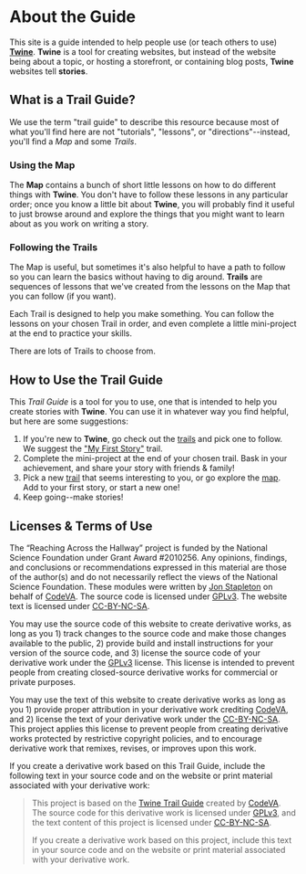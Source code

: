 <script>
    import {base} from '$app/paths'
</script>


<div class='container'>
<div class='section'>

# About the Guide

This site is a guide intended to help people use (or teach others to use) [**Twine**](#). **Twine** is a tool for creating websites, but instead of the website being about a topic, or hosting a storefront, or containing blog posts, **Twine** websites tell **stories**.

</div>
<div class='section'>

## What is a Trail Guide?

We use the term "trail guide" to describe this resource because most of what you'll find here are not "tutorials", "lessons", or "directions"--instead, you'll find a *Map* and some *Trails*.

### Using the Map

The **Map** contains a bunch of short little lessons on how to do different things with **Twine**. You don't have to follow these lessons in any particular order; once you know a little bit about **Twine**, you will probably find it useful to just browse around and explore the things that you might want to learn about as you work on writing a story.

### Following the Trails

The Map is useful, but sometimes it's also helpful to have a path to follow so you can learn the basics without having to dig around. **Trails** are sequences of lessons that we've created from the lessons on the Map that you can follow (if you want). 

Each Trail is designed to help you make something. You can follow the lessons on your chosen Trail in order, and even complete a little mini-project at the end to practice your skills.

There are lots of Trails to choose from.

</div>
<div class='section'>

## How to Use the Trail Guide

This *Trail Guide* is a tool for you to use, one that is intended to help you create stories with **Twine**. You can use it in whatever way you find helpful, but here are some suggestions:

1. If you're new to **Twine**, go check out the [trails]({base}/trails) and pick one to follow. We suggest the ["My First Story"](#) trail.
2. Complete the mini-project at the end of your chosen trail. Bask in your achievement, and share your story with friends & family!
3. Pick a new [trail]({base}/trails) that seems interesting to you, or go explore the [map]({base}/map). Add to your first story, or start a new one!
4. Keep going--make stories!

</div>
<div class='section'>

## Licenses & Terms of Use

The “Reaching Across the Hallway” project is funded by the National Science Foundation under Grant Award #2010256. Any opinions, findings, and conclusions or recommendations expressed in this material are those of the author(s) and do not necessarily reflect the views of the National Science Foundation. These modules were written by [Jon Stapleton](https://jonstapleton.github.io/) on behalf of [CodeVA](https://www.codevirginia.org/). The source code is licensed under [GPLv3](https://www.gnu.org/licenses/gpl-3.0.en.html). The website text is licensed under [CC-BY-NC-SA](http://creativecommons.org/licenses/by-nc-sa/4.0/).

You may use the source code of this website to create derivative works, as long as you 1) track changes to the source code and make those changes available to the public, 2) provide build and install instructions for your version of the source code, and 3) license the source code of your derivative work under the [GPLv3](https://www.gnu.org/licenses/gpl-3.0.en.html) license. This license is intended to prevent people from creating closed-source derivative works for commercial or private purposes.

You may use the text of this website to create derivative works as long as you 1) provide proper attribution in your derivative work crediting [CodeVA](https://www.codevirginia.org/), and 2) license the text of your derivative work under the [CC-BY-NC-SA](http://creativecommons.org/licenses/by-nc-sa/4.0/). This project applies this license to prevent people from creating derivative works protected by restrictive copyright policies, and to encourage derivative work that remixes, revises, or improves upon this work.

If you create a derivative work based on this Trail Guide, include the following text in your source code and on the website or print material associated with your derivative work:

> This project is based on the [Twine Trail Guide](https://github.com/CodeVA-Curriculum/twine-trail-guide) created by [CodeVA](https://www.codevirginia.org/). The source code for this derivative work is licensed under [GPLv3](https://www.gnu.org/licenses/gpl-3.0.en.html), and the text content of this project is licensed under [CC-BY-NC-SA](http://creativecommons.org/licenses/by-nc-sa/4.0/).
>
> If you create a derivative work based on this project, include this text in your source code and on the website or print material associated with your derivative work.

</div>
</div>

